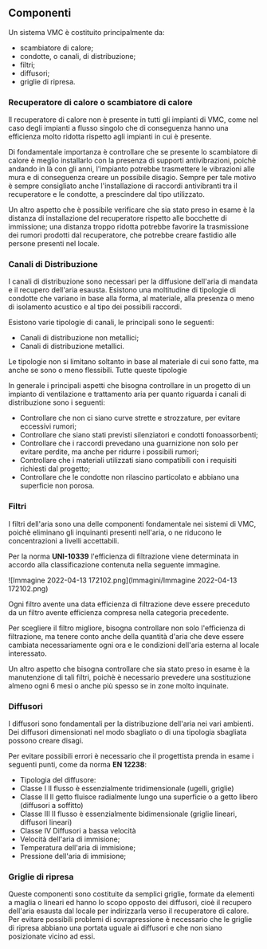 ## **Componenti**

Un sistema VMC è costituito principalmente da:
+ scambiatore di calore;
+ condotte, o canali, di distribuzione;
+ filtri;
+ diffusori;
+ griglie di ripresa.

### Recuperatore di calore o scambiatore di calore

Il recuperatore di calore non è presente in tutti gli impianti di VMC, come nel caso degli impianti a flusso singolo che di conseguenza hanno una efficienza molto ridotta rispetto agli impianti in cui è presente.

Di fondamentale importanza è controllare che se presente lo scambiatore di calore è meglio installarlo con la presenza di supporti antivibrazioni, poichè andando in là con gli anni, l'impianto potrebbe trasmettere le vibrazioni alle mura e di conseguenza creare un possibile disagio. Sempre per tale motivo è sempre consigliato anche l'installazione di raccordi antivibranti tra il recuperatore e le condotte, a prescindere dal tipo utilizzato.

Un altro aspetto che è possibile verificare che sia stato preso in esame è la distanza di installazione del recuperatore rispetto alle bocchette di immissione; una distanza troppo ridotta potrebbe favorire la trasmissione dei rumori prodotti dal recuperatore, che potrebbe creare fastidio alle persone presenti nel locale.

### Canali di Distribuzione

I canali di distribuzione sono necessari per la diffusione dell'aria di mandata e il recupero dell'aria esausta. Esistono una moltitudine di tipologie di condotte che variano in base alla forma, al materiale, alla presenza o meno di isolamento acustico e al tipo dei possibili raccordi.

Esistono varie tipologie di canali, le principali sono le seguenti:

* Canali di distribuzione non metallici;
* Canali di distribuzione metallici.

Le tipologie non si limitano soltanto in base al materiale di cui sono fatte, ma anche se sono o meno flessibili. Tutte queste tipologie

In generale i principali aspetti che bisogna controllare in un progetto di un impianto di ventilazione e trattamento aria per quanto riguarda i canali di distribuzione sono i seguenti:

* Controllare che non ci siano curve strette e strozzature, per evitare eccessivi rumori;
* Controllare che siano stati previsti silenziatori e condotti fonoassorbenti;
* Controllare che i raccordi prevedano una guarnizione non solo per evitare perdite, ma anche per ridurre i possibili rumori;
* Controllare che i materiali utilizzati siano compatibili con i requisiti richiesti dal progetto;
* Controllare che le condotte non rilascino particolato e abbiano una superficie non porosa.

### Filtri

I filtri dell'aria sono una delle componenti fondamentale nei sistemi di VMC, poichè eliminano gli inquinanti presenti nell'aria, o ne riducono le concentrazioni a livelli accettabili.

Per la norma **UNI-10339** l'efficienza di filtrazione viene determinata in accordo alla classificazione contenuta nella seguente immagine.

![Immagine 2022-04-13 172102.png](Immagini/Immagine 2022-04-13 172102.png)

Ogni filtro avente una data efficienza di filtrazione deve essere preceduto da un filtro avente efficienza compresa nella categoria precedente.

Per scegliere il filtro migliore, bisogna controllare non solo l'efficienza di filtrazione, ma tenere conto anche della quantità d'aria che deve essere cambiata necessariamente ogni ora e le condizioni dell'aria esterna al locale interessato.

Un altro aspetto che bisogna controllare che sia stato preso in esame è la manutenzione di tali filtri, poichè è necessario prevedere una sostituzione almeno ogni 6 mesi o anche più spesso se in zone molto inquinate.

### Diffusori

I diffusori sono fondamentali per la distribuzione dell'aria nei vari ambienti.
Dei diffusori dimensionati nel modo sbagliato o di una tipologia sbagliata possono creare disagi.

Per evitare possibili errori è necessario che il progettista prenda in esame i seguenti punti, come da norma **EN 12238**:

* Tipologia del diffusore:
 * Classe I Il flusso è essenzialmente tridimensionale (ugelli, griglie)
 * Classe II Il getto fluisce radialmente lungo una superficie o a getto libero (diffusori a soffitto)
 * Classe III Il flusso è essenzialmente bidimensionale (griglie lineari, diffusori lineari)
 * Classe IV Diffusori a bassa velocità
* Velocità dell'aria di immisione;
* Temperatura dell'aria di immisione;
* Pressione dell'aria di immisione;

### Griglie di ripresa

Queste componenti sono costituite da semplici griglie, formate da elementi a maglia o lineari ed hanno lo scopo opposto dei diffusori, cioè il recupero dell'aria esausta dal locale per indirizzarla verso il recuperatore di calore.
Per evitare possibili problemi di sovrapressione è necessario che le griglie di ripresa abbiano una portata uguale ai diffusori e che non siano posizionate vicino ad essi.
